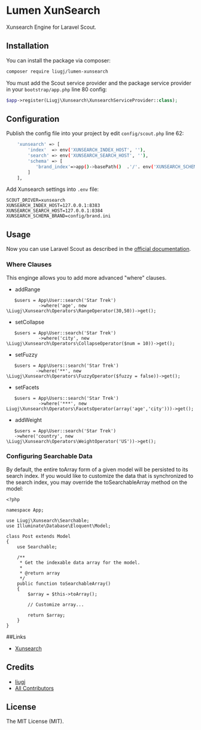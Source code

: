 Lumen XunSearch
==============

Xunsearch Engine for Laravel Scout.

## Installation

You can install the package via composer:

```bash
composer require liugj/lumen-xunsearch
```

You must add the Scout service provider and the package service provider in your `bootstrap/app.php` line 80 config:

```php
$app->register(Liugj\Xunsearch\XunsearchServiceProvider::class);
```

## Configuration 

Publish the config file into your project by edit `config/scout.php` line 62:

```bash
    'xunsearch' => [
        'index'  => env('XUNSEARCH_INDEX_HOST', ''),
        'search' => env('XUNSEARCH_SEARCH_HOST', ''),
        'schema' => [
           'brand_index'=>app()->basePath()  .'/'. env('XUNSEARCH_SCHEMA_BRAND'),
        ]
    ],
```

Add Xunsearch settings into `.env` file:

```
SCOUT_DRIVER=xunsearch
XUNSEARCH_INDEX_HOST=127.0.0.1:8383
XUNSEARCH_SEARCH_HOST=127.0.0.1:8384
XUNSEARCH_SCHEMA_BRAND=config/brand.ini
```

## Usage

Now you can use Laravel Scout as described in the [official documentation](https://laravel.com/docs/5.3/scout).

### Where Clauses

This enginge allows you to add more advanced "where" clauses.

* addRange 

```
   $users = App\User::search('Star Trek')
            ->where('age', new \Liugj\Xunsearch\Operators\RangeOperator(30,50))->get();
```

* setCollapse

```
   $users = App\User::search('Star Trek')
            ->where('city', new \Liugj\Xunsearch\Operators\CollapseOperator($num = 10))->get();
```

* setFuzzy

```
   $users = App\Users::search('Star Trek')
           ->where('**', new \Liugj\Xunsearch\Operators\FuzzyOperator($fuzzy = false))->get();
```

* setFacets

```
   $users = App\Users::search('Star Trek')
            ->where('***', new Liugj\Xunsearch\Operators\FacetsOperator(array('age','city')))->get();
```

* addWeight

```
   $users = App\User::search('Star Trek')
   ->where('country', new \Liugj\Xunsearch\Operators\WeightOperator('US'))->get();
```

### Configuring Searchable Data

By default, the entire toArray form of a given model will be persisted to its search index. If you would like to customize the data that is synchronized to the search index, you may override the  toSearchableArray method on the model:


```
<?php

namespace App;

use Liugj\Xunsearch\Searchable;
use Illuminate\Database\Eloquent\Model;

class Post extends Model
{
    use Searchable;

    /**
     * Get the indexable data array for the model.
     *
     * @return array
     */
    public function toSearchableArray()
    {
        $array = $this->toArray();

        // Customize array...

        return $array;
    }
}

```


##Links

- [Xunsearch](http://www.xunsearch.com/)


## Credits

- [liugj](https://github.com/liugj)
- [All Contributors](../../contributors)

## License

The MIT License (MIT).
